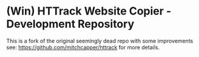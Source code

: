 # (Win) HTTrack Website Copier - Development Repository

This is a fork of the original seemingly dead repo with some improvements see:
	https://github.com/mitchcapper/httrack
for more details.